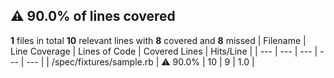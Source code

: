 ## :warning: 90.0% of lines covered
**1** files in total
**10** relevant lines with **8** covered and **8** missed
| Filename | Line Coverage | Lines of Code | Covered Lines | Hits/Line |
| --- | --- | --- | --- | --- |
| /spec/fixtures/sample.rb | :warning: 90.0% | 10 | 9 | 1.0 |
